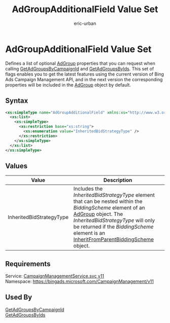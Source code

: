 ﻿---
title: AdGroupAdditionalField Value Set
ms.service: bing-ads-campaign-management
ms.topic: article
author: eric-urban
ms.author: eur
---
# AdGroupAdditionalField Value Set
Defines a list of optional [AdGroup](../campaign-management/adgroup.md) properties that you can request when calling [GetAdGroupsByCampaignId](../campaign-management/getadgroupsbycampaignid.md) and [GetAdGroupsByIds](../campaign-management/getadgroupsbyids.md). This set of flags enables you to get the latest features using the current version of Bing Ads Campaign Management API, and in the next version the corresponding properties will be included in the [AdGroup](../campaign-management/adgroup.md) object by default.

## Syntax
```xml
<xs:simpleType name="AdGroupAdditionalField" xmlns:xs="http://www.w3.org/2001/XMLSchema">
  <xs:list>
    <xs:simpleType>
      <xs:restriction base="xs:string">
        <xs:enumeration value="InheritedBidStrategyType" />
      </xs:restriction>
    </xs:simpleType>
  </xs:list>
</xs:simpleType>
```

## <a name="values"></a>Values

|Value|Description|
|-----------|---------------|
|<a name="inheritedbidstrategytype"></a>InheritedBidStrategyType|Includes the *InheritedBidStrategyType* element that can be nested within the *BiddingScheme* element of an [AdGroup](../campaign-management/adgroup.md) object. The *InheritedBidStrategyType* will only be returned if the *BiddingScheme* element is an [InheritFromParentBiddingScheme](../campaign-management/inheritfromparentbiddingscheme.md) object.|

## Requirements
Service: [CampaignManagementService.svc v11](https://campaign.api.bingads.microsoft.com/Api/Advertiser/CampaignManagement/v11/CampaignManagementService.svc)  
Namespace: https://bingads.microsoft.com/CampaignManagement/v11  

## Used By
[GetAdGroupsByCampaignId](getadgroupsbycampaignid.md)  
[GetAdGroupsByIds](getadgroupsbyids.md)  
